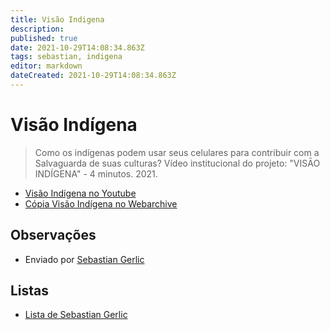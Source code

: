 ```yaml
---
title: Visão Indigena
description: 
published: true
date: 2021-10-29T14:08:34.863Z
tags: sebastian, indigena
editor: markdown
dateCreated: 2021-10-29T14:08:34.863Z
---
```


# Visão Indígena
> Como os indígenas podem usar seus celulares para contribuir com a Salvaguarda de suas culturas? Vídeo institucional do projeto: "VISĀO INDÍGENA" - 4 minutos. 2021.
- [Visão Indígena no Youtube](https://www.youtube.com/watch?v=_XGIYBukgWk)
- [Cópia Visão Indígena no Webarchive](https://web.archive.org/web/20211013230829/https://www.youtube.com/watch?v=_XGIYBukgWk)

## Observações
- Enviado por [Sebastian Gerlic]()

## Listas

 - [Lista de Sebastian Gerlic](/listas/sebastian-gerlic)